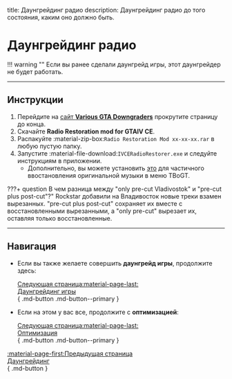 title: Даунгрейдинг радио
description: Даунгрейдинг радио до того состояния, каким оно должно быть.

# Даунгрейдинг радио

!!! warning ""
    Если вы ранее сделали даунгрейд игры, этот даунгрейдер не будет работать.

---

<h2>Инструкции</h2> <a id="_2"></a>

1. Перейдите на [сайт **Various GTA Downgraders**](http://downgraders.rockstarvision.com/) прокрутите страницу до конца.
2. Скачайте **Radio Restoration mod for GTAIV CE**.
3. Распакуйте :material-zip-box:`Radio Restoration Mod xx-xx-xx.rar` в любую пустую папку.
4. Запустите :material-file-download:`IVCERadioRestorer.exe` и следуйте инструкциям в приложении.
   - Дополнительно, вы можете установить [это](https://www.nexusmods.com/gta4/mods/234/?tab=files&file_id=646) для частичного ввостановления оригинальной музыки в меню TBoGT.

???+ question В чем разница между "only pre-cut Vladivostok" и "pre-cut plus post-cut"?"
    Rockstar добавили на Владивосток новые треки взамен вырезанных. "pre-cut plus post-cut" сохраняет их вместе с восстановленными вырезанными, а "only pre-cut" вырезает их, оставляя только восстановленные.

---

<h2>Навигация</h2> <a id="_3"></a>

<div class="grid cards" markdown>

- Если вы также желаете совершить **даунгрейд игры**, продолжите здесь:

     [Следующая страница:material-page-last:<br>Даунгрейдинг игры</br>](downgrading-the-game.md){ .md-button .md-button--primary }

- Если на этом у вас все, продолжите с **оптимизацией**:

     [Следующая страница:material-page-last:<br>Оптимизация</br>](../optimization.md){ .md-button .md-button--primary }

</div>

[:material-page-first:Предыдущая страница <br>Даунгрейдинг</br>](index.md){ .md-button }
